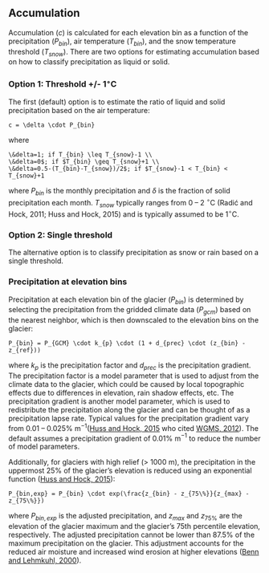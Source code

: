 ## Accumulation
Accumulation ($c$) is calculated for each elevation bin as a function of the precipitation ($P_{bin}$), air temperature ($T_{bin}$), and the snow temperature threshold ($T_{snow}$).  There are two options for estimating accumulation based on how to classify precipitation as liquid or solid. 

### Option 1: Threshold +/- 1$^{\circ}$C
The first (default) option is to estimate the ratio of liquid and solid precipitation based on the air temperature:
```{math}
c = \delta \cdot P_{bin}
```
where 
```{math}
\&delta=1; if T_{bin} \leq T_{snow}-1 \\
\&delta=0$; if $T_{bin} \geq T_{snow}+1 \\
\&delta=0.5-(T_{bin}-T_{snow})/2$; if $T_{snow}-1 < T_{bin} < T_{snow}+1
```
where $P_{bin}$ is the monthly precipitation and $\delta$ is the fraction of solid precipitation each month. $T_{snow}$ typically ranges from 0 – 2 $^{\circ}$C (Radić and Hock, 2011; Huss and Hock, 2015) and is typically assumed to be 1$^{\circ}$C.  

### Option 2: Single threshold
The alternative option is to classify precipitation as snow or rain based on a single threshold.

### Precipitation at elevation bins
Precipitation at each elevation bin of the glacier ($P_{bin}$) is determined by selecting the precipitation from the gridded climate data ($P_{gcm}$) based on the nearest neighbor, which is then downscaled to the elevation bins on the glacier:
```{math}
P_{bin} = P_{GCM} \cdot k_{p} \cdot (1 + d_{prec} \cdot (z_{bin} - z_{ref}))
```
where $k_{p}$ is the precipitation factor and $d_{prec}$ is the precipitation gradient. The precipitation factor is a model parameter that is used to adjust from the climate data to the glacier, which could be caused by local topographic effects due to differences in elevation, rain shadow effects, etc. The precipitation gradient is another model parameter, which is used to redistribute the precipitation along the glacier and can be thought of as a precipitation lapse rate. Typical values for the precipitation gradient vary from 0.01 – 0.025% m$^{-1}$([Huss and Hock, 2015](https://www.frontiersin.org/articles/10.3389/feart.2015.00054/full) who cited [WGMS, 2012](https://wgms.ch/products_fog/)). The default assumes a precipitation gradient of 0.01% m$^{-1}$ to reduce the number of model parameters.

Additionally, for glaciers with high relief (> 1000 m), the precipitation in the uppermost 25% of the glacier’s elevation is reduced using an exponential function ([Huss and Hock, 2015](https://www.frontiersin.org/articles/10.3389/feart.2015.00054/full)):
```{math}
P_{bin,exp} = P_{bin} \cdot exp(\frac{z_{bin} - z_{75\%}}{z_{max} - z_{75\%}})
```
where $P_{bin,exp}$ is the adjusted precipitation, and $z_{max}$ and $z_{75\%}$ are the elevation of the glacier maximum and the glacier’s 75th percentile elevation, respectively. The adjusted precipitation cannot be lower than 87.5% of the maximum precipitation on the glacier. This adjustment accounts for the reduced air moisture and increased wind erosion at higher elevations ([Benn and Lehmkuhl, 2000](https://risweb.st-andrews.ac.uk/portal/en/researchoutput/mass-balance-and-equilibriumline-altitudes-of-glaciers-in-highmountain-environments(080f17fc-33dd-4805-bc97-a5aaa018a457)/export.html)).